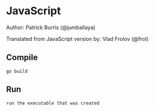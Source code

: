 # JavaScript

Author: Patrick Burris (@jumballaya)

Translated from JavaScript version by: Vlad Frolov (@frol)

## Compile

```
go build
```

## Run

```
run the executable that was created
```

